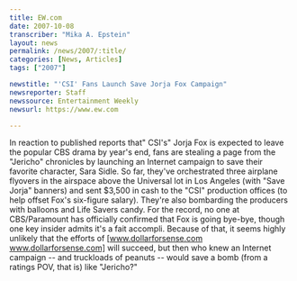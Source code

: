 ```yaml
---
title: EW.com
date: 2007-10-08
transcriber: "Mika A. Epstein"
layout: news
permalink: /news/2007/:title/
categories: [News, Articles]
tags: ["2007"]

newstitle: "'CSI' Fans Launch Save Jorja Fox Campaign"
newsreporter: Staff
newssource: Entertainment Weekly
newsurl: https://www.ew.com

---
```


In reaction to published reports that" CSI's" Jorja Fox is expected to leave the popular CBS drama by year's end, fans are stealing a page from the "Jericho" chronicles by launching an Internet campaign to save their favorite character, Sara Sidle. So far, they've orchestrated three airplane flyovers in the airspace above the Universal lot in Los Angeles (with "Save Jorja" banners) and sent $3,500 in cash to the "CSI" production offices (to help offset Fox's six-figure salary). They're also bombarding the producers with balloons and Life Savers candy. For the record, no one at CBS/Paramount has officially confirmed that Fox is going bye-bye, though one key insider admits it's a fait accompli. Because of that, it seems highly unlikely that the efforts of [www.dollarforsense.com www.dollarforsense.com] will succeed, but then who knew an Internet campaign -- and truckloads of peanuts -- would save a bomb (from a ratings POV, that is) like "Jericho?"
